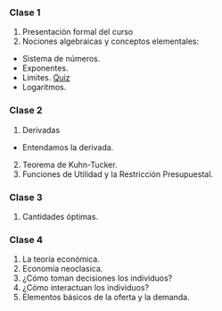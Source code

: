 
### Clase 1
1. Presentación formal del curso
2. Nociones algebraicas y conceptos elementales:
* Sistema de números.
* Exponentes.
* Limites. [Quiz](https://github.com/NicolasGP01/Economia-Microeconomia-I_Estudiantes/blob/main/Corte%20I/Quiz_MICROECONOM%C3%8DA_1.pdf)
* Logaritmos.

### Clase 2
1. Derivadas
* Entendamos la derivada.
2. Teorema de Kuhn-Tucker.
3. Funciones de Utilidad y la Restricción Presupuestal.


### Clase 3
1. Cantidades óptimas.

### Clase 4
1. La teoría económica.
2. Economía neoclasica.
3. ¿Cómo toman decisiones los individuos?
4. ¿Cómo interactuan los individuos?
5. Elementos básicos de la oferta y la demanda.

